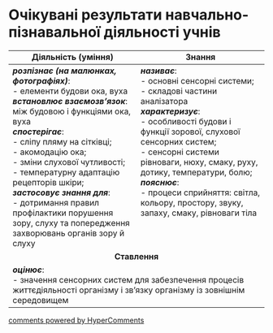 <div id="hypercomments_widget" class="js-hypercomments-widget invisible"></div>

# Очікувані результати навчально-пізнавальної діяльності учнів

<table>
  <tr>
    <td width="50%" align="center"><b>Діяльність (уміння)</b></td>
    <td width="50%" align="center"><b>Знання</b></td>
  </tr>
<tbody>
  <tr>
<td width="50%" style="vertical-align:top !important;">
<b><i>розпізнає (на малюнках, фотографіях)</i></b>:<br>
- елементи будови ока, вуха<br>
<b><i>встановлює взаємозв’язок</i></b>:<br>
між будовою і функціями ока, вуха<br>
<b><i>спостерігає</i></b>: <br>
- сліпу пляму на сітківці;<br>
- акомодацію ока;<br>
- зміни слухової чутливості;<br>
- температурну адаптацію рецепторів шкіри; <br>
<b><i>застосовує знання для</i></b>:<br>
- дотримання правил профілактики порушення зору, слуху та попередження захворювань органів зору й слуху
</td>
<td width="50%" style="vertical-align:top !important;">
<b><i>називає</i></b>:<br>
- основні сенсорні системи; <br>
- складові частини аналізатора<br>
<b><i>характеризує</i></b>:<br>
- особливості будови і функції зорової, слухової сенсорних систем; <br>
- сенсорні системи рівноваги, нюху, смаку, руху, дотику, температури, болю;<br>
<b><i>пояснює</i></b>:<br>
- процеси сприйняття: світла, кольору, простору, звуку, запаху, смаку, рівноваги тіла<br>
</td>
  </tr>
    <tr>
<td align="center" colspan="2" width="100%" style="vertical-align:top !important;">
<b>Ставлення</b>
</td>
  </tr>
    <tr>
<td colspan="2" width="100%" style="vertical-align:top !important;">
<b><i>оцінює</i></b>:<br>
- значення сенсорних систем для забезпечення процесів життєдіяльності організму і зв’язку організму із зовнішнім середовищем<br>

</td>
  </tr>
</table>

<div class="js-hypercomments-container">
<a href="http://hypercomments.com" class="hc-link" title="comments widget">comments powered by HyperComments</a>
</div>